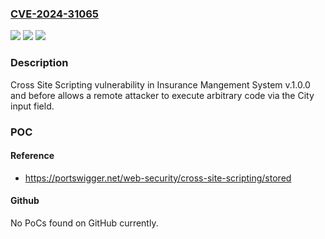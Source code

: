 ### [CVE-2024-31065](https://cve.mitre.org/cgi-bin/cvename.cgi?name=CVE-2024-31065)
![](https://img.shields.io/static/v1?label=Product&message=n%2Fa&color=blue)
![](https://img.shields.io/static/v1?label=Version&message=n%2Fa&color=blue)
![](https://img.shields.io/static/v1?label=Vulnerability&message=n%2Fa&color=brighgreen)

### Description

Cross Site Scripting vulnerability in Insurance Mangement System v.1.0.0 and before allows a remote attacker to execute arbitrary code via the City input field.

### POC

#### Reference
- https://portswigger.net/web-security/cross-site-scripting/stored

#### Github
No PoCs found on GitHub currently.

